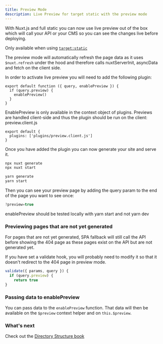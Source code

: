 ```yaml
---
title: Preview Mode
description: Live Preview for target static with the preview mode
---
```


With Nuxt.js and full static you can now use live preview out of the box which will call your API or your CMS so you can see the changes live before deploying.

<alert> Only available when using [`target:static`](/docs/features/deployment-targets#static-hosting) </alert>

The preview mode will automatically refresh the page data as it uses `$nuxt.refresh` under the hood and therefore calls nuxtServerInit, asyncData and fetch on the client side.

In order to activate live preview you will need to add the following plugin:

```js{}[plugins/preview.client.js]
export default function ({ query, enablePreview }) {
  if (query.preview) {
    enablePreview()
  }
}
```

<alert>
EnablePreview is only available in the context object of plugins. Previews are handled client-side and
thus the plugin should be run on the client: preview.client.js
</alert>

```js{}[nuxt.config.js]
export default {
  plugins: ['plugins/preview.client.js']
}
```

Once you have added the plugin you can now generate your site and serve it.

<code-group>
<code-block label="npx" active>

```bash
npx nuxt generate
npx nuxt start
```

</code-block>
<code-block label="Yarn" >

```bash
yarn generate
yarn start
```

  </code-block>
</code-group>

Then you can see your preview page by adding the query param to the end of the page you want to see once:

```js
?preview=true
```

<alert>
enablePreview should be tested locally with yarn start and not yarn
dev
</alert>

### Previewing pages that are not yet generated

For pages that are not yet generated, SPA fallback will still call the API before showing the 404 page as these pages exist on the API but are not generated yet.

If you have set a validate hook, you will probably need to modify it so that it doesn't redirect to the 404 page in preview mode.

```js
validate({ params, query }) {
  if (query.preview) {
    return true
}
```

### Passing data to enablePreview

You can pass data to the `enablePreview` function. That data will then be available on the `$preview` context helper and on `this.$preview`.

### What's next

<alert type="next">

Check out the [Directory Structure book](/docs/directory-structure/nuxt)

</alert>
